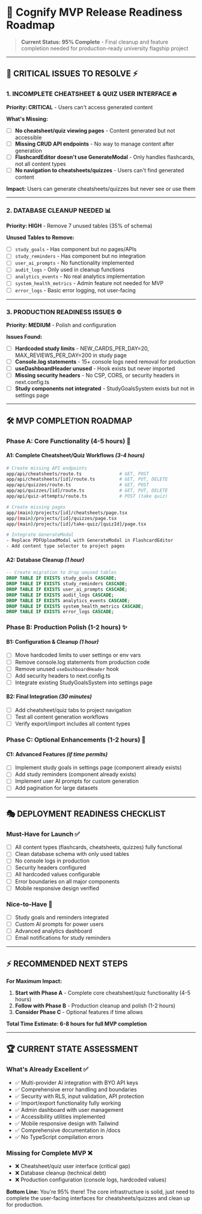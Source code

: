 # 🚀 Cognify MVP Release Readiness Roadmap

> **Current Status: 95% Complete** - Final cleanup and feature completion needed for production-ready university flagship project

---

## 🎯 **CRITICAL ISSUES TO RESOLVE** ⚡

### **1. INCOMPLETE CHEATSHEET & QUIZ USER INTERFACE** 🔥

**Priority: CRITICAL** - Users can't access generated content

**What's Missing:**

- [ ] **No cheatsheet/quiz viewing pages** - Content generated but not accessible
- [ ] **Missing CRUD API endpoints** - No way to manage content after generation
- [ ] **FlashcardEditor doesn't use GenerateModal** - Only handles flashcards, not all content types
- [ ] **No navigation to cheatsheets/quizzes** - Users can't find generated content

**Impact:** Users can generate cheatsheets/quizzes but never see or use them

---

### **2. DATABASE CLEANUP NEEDED** 📊

**Priority: HIGH** - Remove 7 unused tables (35% of schema)

**Unused Tables to Remove:**

- [ ] `study_goals` - Has component but no pages/APIs
- [ ] `study_reminders` - Has component but no integration
- [ ] `user_ai_prompts` - No functionality implemented
- [ ] `audit_logs` - Only used in cleanup functions
- [ ] `analytics_events` - No real analytics implementation
- [ ] `system_health_metrics` - Admin feature not needed for MVP
- [ ] `error_logs` - Basic error logging, not user-facing

---

### **3. PRODUCTION READINESS ISSUES** ⚙️

**Priority: MEDIUM** - Polish and configuration

**Issues Found:**

- [ ] **Hardcoded study limits** - NEW_CARDS_PER_DAY=20, MAX_REVIEWS_PER_DAY=200 in study page
- [ ] **Console.log statements** - 15+ console logs need removal for production
- [ ] **useDashboardHeader unused** - Hook exists but never imported
- [ ] **Missing security headers** - No CSP, CORS, or security headers in next.config.ts
- [ ] **Study components not integrated** - StudyGoalsSystem exists but not in settings page

---

## 🛠️ **MVP COMPLETION ROADMAP**

### **Phase A: Core Functionality (4-5 hours)** 🎯

#### **A1: Complete Cheatsheet/Quiz Workflows** _(3-4 hours)_

```bash
# Create missing API endpoints
app/api/cheatsheets/route.ts              # GET, POST
app/api/cheatsheets/[id]/route.ts         # GET, PUT, DELETE
app/api/quizzes/route.ts                  # GET, POST
app/api/quizzes/[id]/route.ts             # GET, PUT, DELETE
app/api/quiz-attempts/route.ts            # POST (take quiz)

# Create missing pages
app/(main)/projects/[id]/cheatsheets/page.tsx
app/(main)/projects/[id]/quizzes/page.tsx
app/(main)/projects/[id]/take-quiz/[quizId]/page.tsx

# Integrate GenerateModal
- Replace PDFUploadModal with GenerateModal in FlashcardEditor
- Add content type selector to project pages
```

#### **A2: Database Cleanup** _(1 hour)_

```sql
-- Create migration to drop unused tables
DROP TABLE IF EXISTS study_goals CASCADE;
DROP TABLE IF EXISTS study_reminders CASCADE;
DROP TABLE IF EXISTS user_ai_prompts CASCADE;
DROP TABLE IF EXISTS audit_logs CASCADE;
DROP TABLE IF EXISTS analytics_events CASCADE;
DROP TABLE IF EXISTS system_health_metrics CASCADE;
DROP TABLE IF EXISTS error_logs CASCADE;
```

### **Phase B: Production Polish (1-2 hours)** ✨

#### **B1: Configuration & Cleanup** _(1 hour)_

- [ ] Move hardcoded limits to user settings or env vars
- [ ] Remove console.log statements from production code
- [ ] Remove unused `useDashboardHeader` hook
- [ ] Add security headers to next.config.ts
- [ ] Integrate existing StudyGoalsSystem into settings page

#### **B2: Final Integration** _(30 minutes)_

- [ ] Add cheatsheet/quiz tabs to project navigation
- [ ] Test all content generation workflows
- [ ] Verify export/import includes all content types

### **Phase C: Optional Enhancements (1-2 hours)** 🌟

#### **C1: Advanced Features** _(if time permits)_

- [ ] Implement study goals in settings page (component already exists)
- [ ] Add study reminders (component already exists)
- [ ] Implement user AI prompts for custom generation
- [ ] Add pagination for large datasets

---

## 🎭 **DEPLOYMENT READINESS CHECKLIST**

### **Must-Have for Launch** ✅

- [ ] All content types (flashcards, cheatsheets, quizzes) fully functional
- [ ] Clean database schema with only used tables
- [ ] No console logs in production
- [ ] Security headers configured
- [ ] All hardcoded values configurable
- [ ] Error boundaries on all major components
- [ ] Mobile responsive design verified

### **Nice-to-Have** 🌈

- [ ] Study goals and reminders integrated
- [ ] Custom AI prompts for power users
- [ ] Advanced analytics dashboard
- [ ] Email notifications for study reminders

---

## ⚡ **RECOMMENDED NEXT STEPS**

**For Maximum Impact:**

1. **Start with Phase A** - Complete core cheatsheet/quiz functionality (4-5 hours)
2. **Follow with Phase B** - Production cleanup and polish (1-2 hours)
3. **Consider Phase C** - Optional features if time allows

**Total Time Estimate: 6-8 hours for full MVP completion**

---

## 🏆 **CURRENT STATE ASSESSMENT**

### **What's Already Excellent** ✅

- ✅ Multi-provider AI integration with BYO API keys
- ✅ Comprehensive error handling and boundaries
- ✅ Security with RLS, input validation, API protection
- ✅ Import/export functionality fully working
- ✅ Admin dashboard with user management
- ✅ Accessibility utilities implemented
- ✅ Mobile responsive design with Tailwind
- ✅ Comprehensive documentation in /docs
- ✅ No TypeScript compilation errors

### **Missing for Complete MVP** ❌

- ❌ Cheatsheet/quiz user interface (critical gap)
- ❌ Database cleanup (technical debt)
- ❌ Production configuration (console logs, hardcoded values)

**Bottom Line:** You're 95% there! The core infrastructure is solid, just need to complete the user-facing interfaces for cheatsheets/quizzes and clean up for production.
